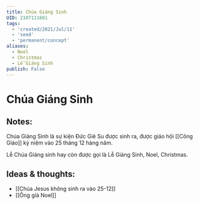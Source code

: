 ```yaml
---
title: Chúa Giáng Sinh
UID: 2107111601
tags:
  - 'created/2021/Jul/11'
  - 'seed'
  - 'permanent/concept'
aliases:
  - Noel
  - Christmas
  - Lễ Giáng Sinh
publish: False
---
```

# Chúa Giáng Sinh

## Notes:
Chúa Giáng Sinh là sự kiện Đức Giê Su được sinh ra, được giáo hội [[Công Giáo]] kỷ niệm vào 25 tháng 12 hàng năm.

Lễ Chúa Giáng sinh hay còn được gọi là Lễ Giáng Sinh, Noel, Christmas.

## Ideas & thoughts:
- [[Chúa Jesus không sinh ra vào 25-12]]
- [[Ông già Noel]]

